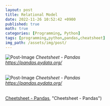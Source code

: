 ```yaml
---
layout: post
title: Relational Model
date: 2022-11-26 10:52:42 +0900
published: true
math: true
categories: [Programming, Python]
tags: [programming,python,pandas,cheatsheet]
img_path: /assets/img/post/
---
```



![Post-Image](Pandas-cheatsheet1.png)
_Cheetsheet - Pandas<br>
https://pandas.pydata.org/_
<br><br>


![Post-Image](Pandas-cheatsheet2.png)
_Cheetsheet - Pandas<br>
https://pandas.pydata.org/_
<br><br>


[Cheetsheet - Pandas](https://pandas.pydata.org/Pandas_Cheat_Sheet.pdf), "Cheetsheet - Pandas")